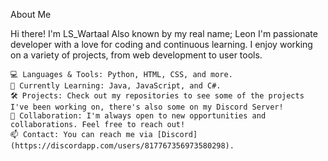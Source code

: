 About Me

Hi there! I'm LS_Wartaal
Also known by my real name; Leon
I'm passionate developer with a love for coding and continuous learning. I enjoy working on a variety of projects, from web development to user tools. 

    💻 Languages & Tools: Python, HTML, CSS, and more.
    🌱 Currently Learning: Java, JavaScript, and C#.
    🛠 Projects: Check out my repositories to see some of the projects I've been working on, there's also some on my Discord Server!
    🤝 Collaboration: I'm always open to new opportunities and collaborations. Feel free to reach out!
    📫 Contact: You can reach me via [Discord](https://discordapp.com/users/817767356973580298).
